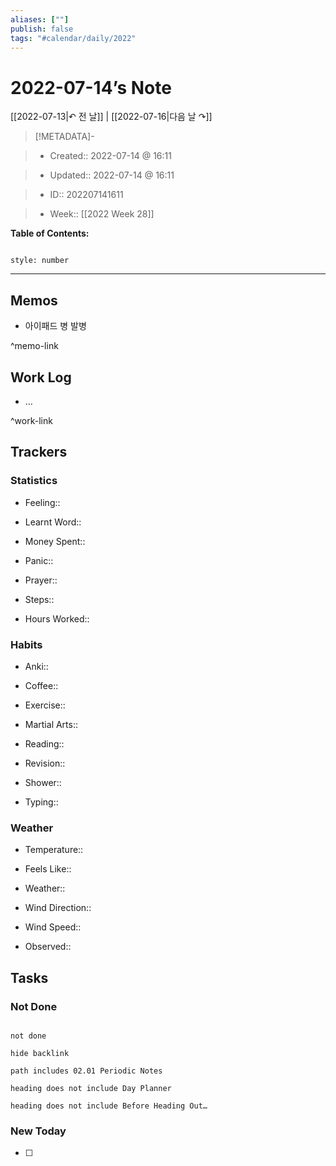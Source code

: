 ```yaml
---
aliases: [""]
publish: false
tags: "#calendar/daily/2022"
---
```


# 2022-07-14’s Note

[[2022-07-13|↶ 전 날]] | [[2022-07-16|다음 날 ↷]]

> [!METADATA]-

> - Created:: 2022-07-14 @ 16:11

> - Updated:: 2022-07-14 @ 16:11

> - ID:: 202207141611

> - Week:: [[2022 Week 28]]

**Table of Contents:**

```toc

style: number

```

___

## Memos

- 아이패드 병 발병

^memo-link

## Work Log

- …

^work-link

## Trackers

### Statistics

- Feeling::

- Learnt Word::

- Money Spent::

- Panic::

- Prayer::

- Steps::

- Hours Worked::

### Habits

- Anki::

- Coffee::

- Exercise::

- Martial Arts::

- Reading::

- Revision::

- Shower::

- Typing::

### Weather

- Temperature::

- Feels Like::

- Weather::

- Wind Direction::

- Wind Speed::

- Observed::

## Tasks

### Not Done

```tasks

not done

hide backlink

path includes 02.01 Periodic Notes

heading does not include Day Planner

heading does not include Before Heading Out…

```

### New Today

- [ ]